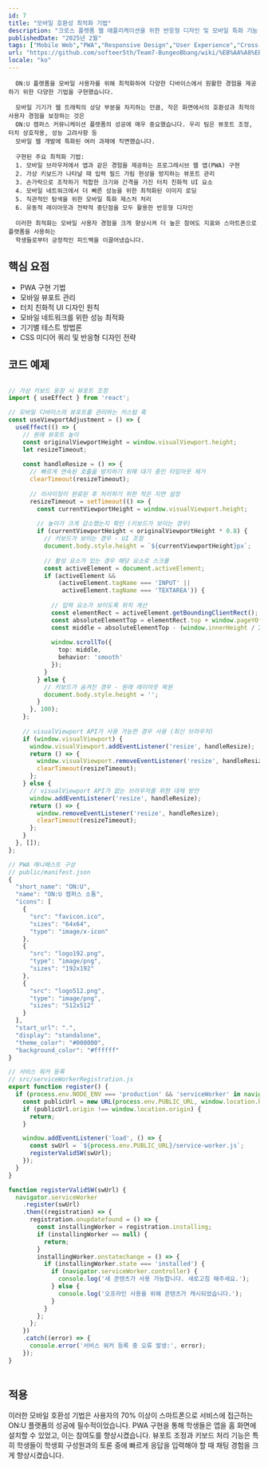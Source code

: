 ```yaml
---
id: 7
title: "모바일 호환성 최적화 기법"
description: "크로스 플랫폼 웹 애플리케이션을 위한 반응형 디자인 및 모바일 특화 기능 구현"
publishedDate: "2025년 2월"
tags: ["Mobile Web","PWA","Responsive Design","User Experience","Cross-platform"]
url: "https://github.com/softeer5th/Team7-BungeoBbang/wiki/%EB%AA%A8%EB%B0%94%EC%9D%BC-%ED%98%B8%ED%99%98%EC%84%B1%EC%9D%84-%EC%9C%84%ED%95%9C-%EB%85%B8%EB%A0%A5%EB%93%A4"
locale: "ko"
---
```



      ON:U 플랫폼을 모바일 사용자를 위해 최적화하여 다양한 디바이스에서 원활한 경험을 제공하기 위한 다양한 기법을 구현했습니다.
      
      모바일 기기가 웹 트래픽의 상당 부분을 차지하는 만큼, 작은 화면에서의 호환성과 최적의 사용자 경험을 보장하는 것은 
      ON:U 캠퍼스 커뮤니케이션 플랫폼의 성공에 매우 중요했습니다. 우리 팀은 뷰포트 조정, 터치 상호작용, 성능 고려사항 등 
      모바일 웹 개발에 특화된 여러 과제에 직면했습니다.
      
      구현된 주요 최적화 기법:
      1. 모바일 브라우저에서 앱과 같은 경험을 제공하는 프로그레시브 웹 앱(PWA) 구현
      2. 가상 키보드가 나타날 때 입력 필드 가림 현상을 방지하는 뷰포트 관리
      3. 손가락으로 조작하기 적합한 크기와 간격을 가진 터치 친화적 UI 요소
      4. 모바일 네트워크에서 더 빠른 성능을 위한 최적화된 이미지 로딩
      5. 직관적인 탐색을 위한 모바일 특화 제스처 처리
      6. 유동적 레이아웃과 전략적 중단점을 모두 활용한 반응형 디자인
      
      이러한 최적화는 모바일 사용자 경험을 크게 향상시켜 더 높은 참여도 지표와 스마트폰으로 플랫폼을 사용하는 
      학생들로부터 긍정적인 피드백을 이끌어냈습니다.
    

## 핵심 요점

- PWA 구현 기법
- 모바일 뷰포트 관리
- 터치 친화적 UI 디자인 원칙
- 모바일 네트워크를 위한 성능 최적화
- 기기별 테스트 방법론
- CSS 미디어 쿼리 및 반응형 디자인 전략


## 코드 예제

```typescript

// 가상 키보드 등장 시 뷰포트 조정
import { useEffect } from 'react';

// 모바일 디바이스의 뷰포트를 관리하는 커스텀 훅
const useViewportAdjustment = () => {
  useEffect(() => {
    // 원래 뷰포트 높이
    const originalViewportHeight = window.visualViewport.height;
    let resizeTimeout;
    
    const handleResize = () => {
      // 빠르게 연속된 호출을 방지하기 위해 대기 중인 타임아웃 제거
      clearTimeout(resizeTimeout);
      
      // 리사이징이 완료된 후 처리하기 위한 작은 지연 설정
      resizeTimeout = setTimeout(() => {
        const currentViewportHeight = window.visualViewport.height;
        
        // 높이가 크게 감소했는지 확인 (키보드가 보이는 경우)
        if (currentViewportHeight < originalViewportHeight * 0.8) {
          // 키보드가 보이는 경우 - UI 조정
          document.body.style.height = `${currentViewportHeight}px`;
          
          // 활성 요소가 있는 경우 해당 요소로 스크롤
          const activeElement = document.activeElement;
          if (activeElement && 
              (activeElement.tagName === 'INPUT' || 
               activeElement.tagName === 'TEXTAREA')) {
            
            // 입력 요소가 보이도록 위치 계산
            const elementRect = activeElement.getBoundingClientRect();
            const absoluteElementTop = elementRect.top + window.pageYOffset;
            const middle = absoluteElementTop - (window.innerHeight / 2);
            
            window.scrollTo({
              top: middle,
              behavior: 'smooth'
            });
          }
        } else {
          // 키보드가 숨겨진 경우 - 원래 레이아웃 복원
          document.body.style.height = '';
        }
      }, 100);
    };
    
    // visualViewport API가 사용 가능한 경우 사용 (최신 브라우저)
    if (window.visualViewport) {
      window.visualViewport.addEventListener('resize', handleResize);
      return () => {
        window.visualViewport.removeEventListener('resize', handleResize);
        clearTimeout(resizeTimeout);
      };
    } else {
      // visualViewport API가 없는 브라우저를 위한 대체 방안
      window.addEventListener('resize', handleResize);
      return () => {
        window.removeEventListener('resize', handleResize);
        clearTimeout(resizeTimeout);
      };
    }
  }, []);
};

// PWA 매니페스트 구성
// public/manifest.json
{
  "short_name": "ON:U",
  "name": "ON:U 캠퍼스 소통",
  "icons": [
    {
      "src": "favicon.ico",
      "sizes": "64x64",
      "type": "image/x-icon"
    },
    {
      "src": "logo192.png",
      "type": "image/png",
      "sizes": "192x192"
    },
    {
      "src": "logo512.png",
      "type": "image/png",
      "sizes": "512x512"
    }
  ],
  "start_url": ".",
  "display": "standalone",
  "theme_color": "#000000",
  "background_color": "#ffffff"
}

// 서비스 워커 등록
// src/serviceWorkerRegistration.js
export function register() {
  if (process.env.NODE_ENV === 'production' && 'serviceWorker' in navigator) {
    const publicUrl = new URL(process.env.PUBLIC_URL, window.location.href);
    if (publicUrl.origin !== window.location.origin) {
      return;
    }

    window.addEventListener('load', () => {
      const swUrl = `${process.env.PUBLIC_URL}/service-worker.js`;
      registerValidSW(swUrl);
    });
  }
}

function registerValidSW(swUrl) {
  navigator.serviceWorker
    .register(swUrl)
    .then((registration) => {
      registration.onupdatefound = () => {
        const installingWorker = registration.installing;
        if (installingWorker == null) {
          return;
        }
        installingWorker.onstatechange = () => {
          if (installingWorker.state === 'installed') {
            if (navigator.serviceWorker.controller) {
              console.log('새 콘텐츠가 사용 가능합니다. 새로고침 해주세요.');
            } else {
              console.log('오프라인 사용을 위해 콘텐츠가 캐시되었습니다.');
            }
          }
        };
      };
    })
    .catch((error) => {
      console.error('서비스 워커 등록 중 오류 발생:', error);
    });
}
    
```


## 적용

이러한 모바일 호환성 기법은 사용자의 70% 이상이 스마트폰으로 서비스에 접근하는 ON:U 플랫폼의 성공에 필수적이었습니다. PWA 구현을 통해 학생들은 앱을 홈 화면에 설치할 수 있었고, 이는 참여도를 향상시켰습니다. 뷰포트 조정과 키보드 처리 기능은 특히 학생들이 학생회 구성원과의 토론 중에 빠르게 응답을 입력해야 할 때 채팅 경험을 크게 향상시켰습니다.

